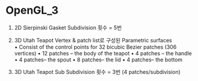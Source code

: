 # OpenGL_3
1. 2D Sierpinski Gasket
  Subdivision 횟수 = 5번
  
2. 3D Utah Teapot
  Vertex & patch list로 구성된 Parametric surfaces  
  ▪     Consist of the control points for 32 bicubic Bezier patches (306 vertices)
  •       12 patches – the body of the teapot
  • 4 patches  – the handle
  •       4 patches– the spout
  •       8 patches– the lid
  • 4 patches– the bottom
  
3. 3D Utah Teapot Sub
  Subdivision 횟수 = 3번 (4 patches/subdivision)
